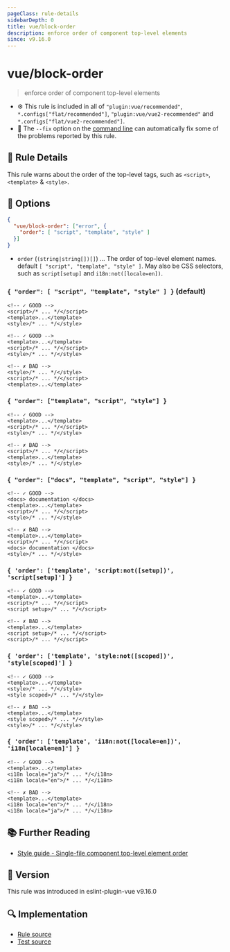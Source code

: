 ```yaml
---
pageClass: rule-details
sidebarDepth: 0
title: vue/block-order
description: enforce order of component top-level elements
since: v9.16.0
---
```


# vue/block-order

> enforce order of component top-level elements

- :gear: This rule is included in all of `"plugin:vue/recommended"`, `*.configs["flat/recommended"]`, `"plugin:vue/vue2-recommended"` and `*.configs["flat/vue2-recommended"]`.
- :wrench: The `--fix` option on the [command line](https://eslint.org/docs/user-guide/command-line-interface#fix-problems) can automatically fix some of the problems reported by this rule.

## :book: Rule Details

This rule warns about the order of the top-level tags, such as `<script>`, `<template>` & `<style>`.

## :wrench: Options

```json
{
  "vue/block-order": ["error", {
    "order": [ "script", "template", "style" ]
  }]
}
```

- `order` (`(string|string[])[]`) ... The order of top-level element names. default `[ "script", "template", "style" ]`. May also be CSS selectors, such as `script[setup]` and `i18n:not([locale=en])`.

### `{ "order": [ "script", "template", "style" ] }` (default)

<eslint-code-block fix :rules="{'vue/block-order': ['error']}">

```vue
<!-- ✓ GOOD -->
<script>/* ... */</script>
<template>...</template>
<style>/* ... */</style>
```

</eslint-code-block>

<eslint-code-block fix :rules="{'vue/block-order': ['error']}">

```vue
<!-- ✓ GOOD -->
<template>...</template>
<script>/* ... */</script>
<style>/* ... */</style>
```

</eslint-code-block>

<eslint-code-block fix :rules="{'vue/block-order': ['error']}">

```vue
<!-- ✗ BAD -->
<style>/* ... */</style>
<script>/* ... */</script>
<template>...</template>
```

</eslint-code-block>

### `{ "order": ["template", "script", "style"] }`

<eslint-code-block fix :rules="{'vue/block-order': ['error', { 'order': ['template', 'script', 'style'] }]}">

```vue
<!-- ✓ GOOD -->
<template>...</template>
<script>/* ... */</script>
<style>/* ... */</style>
```

</eslint-code-block>

<eslint-code-block fix :rules="{'vue/block-order': ['error', { 'order': ['template', 'script', 'style'] }]}">

```vue
<!-- ✗ BAD -->
<script>/* ... */</script>
<template>...</template>
<style>/* ... */</style>
```

</eslint-code-block>

### `{ "order": ["docs", "template", "script", "style"] }`

<eslint-code-block fix :rules="{'vue/block-order': ['error', { 'order': ['docs', 'template', 'script', 'style'] }]}">

```vue
<!-- ✓ GOOD -->
<docs> documentation </docs>
<template>...</template>
<script>/* ... */</script>
<style>/* ... */</style>
```

</eslint-code-block>

<eslint-code-block fix :rules="{'vue/block-order': ['error', { 'order': ['docs', 'template', 'script', 'style'] }]}">

```vue
<!-- ✗ BAD -->
<template>...</template>
<script>/* ... */</script>
<docs> documentation </docs>
<style>/* ... */</style>
```

</eslint-code-block>

### `{ 'order': ['template', 'script:not([setup])', 'script[setup]'] }`

<eslint-code-block fix :rules="{'vue/block-order': ['error', { 'order': ['template', 'script:not([setup])', 'script[setup]'] }]}">

```vue
<!-- ✓ GOOD -->
<template>...</template>
<script>/* ... */</script>
<script setup>/* ... */</script>
```

</eslint-code-block>

<eslint-code-block fix :rules="{'vue/block-order': ['error', { 'order': ['template', 'script:not([setup])', 'script[setup]'] }]}">

```vue
<!-- ✗ BAD -->
<template>...</template>
<script setup>/* ... */</script>
<script>/* ... */</script>
```

</eslint-code-block>

### `{ 'order': ['template', 'style:not([scoped])', 'style[scoped]'] }`

<eslint-code-block fix :rules="{'vue/block-order': ['error', { 'order': ['template', 'style:not([scoped])', 'style[scoped]'] }]}">

```vue
<!-- ✓ GOOD -->
<template>...</template>
<style>/* ... */</style>
<style scoped>/* ... */</style>
```

</eslint-code-block>

<eslint-code-block fix :rules="{'vue/block-order': ['error', { 'order': ['template', 'style:not([scoped])', 'style[scoped]'] }]}">

```vue
<!-- ✗ BAD -->
<template>...</template>
<style scoped>/* ... */</style>
<style>/* ... */</style>
```

</eslint-code-block>

### `{ 'order': ['template', 'i18n:not([locale=en])', 'i18n[locale=en]'] }`

<eslint-code-block fix :rules="{'vue/block-order': ['error', { 'order': ['template', 'i18n:not([locale=en])', 'i18n[locale=en]'] }]}">

```vue
<!-- ✓ GOOD -->
<template>...</template>
<i18n locale="ja">/* ... */</i18n>
<i18n locale="en">/* ... */</i18n>
```

</eslint-code-block>

<eslint-code-block fix :rules="{'vue/block-order': ['error', { 'order': ['template', 'i18n:not([locale=en])', 'i18n[locale=en]'] }]}">

```vue
<!-- ✗ BAD -->
<template>...</template>
<i18n locale="en">/* ... */</i18n>
<i18n locale="ja">/* ... */</i18n>
```

</eslint-code-block>

## :books: Further Reading

- [Style guide - Single-file component top-level element order](https://vuejs.org/style-guide/rules-recommended.html#single-file-component-top-level-element-order)

## :rocket: Version

This rule was introduced in eslint-plugin-vue v9.16.0

## :mag: Implementation

- [Rule source](https://github.com/vuejs/eslint-plugin-vue/blob/master/lib/rules/block-order.js)
- [Test source](https://github.com/vuejs/eslint-plugin-vue/blob/master/tests/lib/rules/block-order.js)
